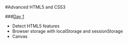 #Advanced HTML5 and CSS3

###[Day 1](day_one/)
- Detect HTML5 features
- Browser storage with localStorage and sessionStorage
- Canvas